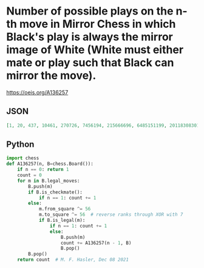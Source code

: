 # Number of possible plays on the n\-th move in Mirror Chess in which Black's play is always the mirror image of White \(White must either mate or play such that Black can mirror the move\)\.
https://oeis.org/A136257
## JSON
```JSON
[1, 20, 437, 10461, 270726, 7456194, 215666696, 6485151199, 201183083017, 6401210746834, 207969967925893, 6875935591529309]
```
## Python
```Python
import chess
def A136257(n, B=chess.Board()):
    if n == 0: return 1
    count = 0
    for m in B.legal_moves:
        B.push(m)
        if B.is_checkmate():
            if n == 1: count += 1
        else:
            m.from_square ^= 56
            m.to_square ^= 56  # reverse ranks through XOR with 7
            if B.is_legal(m):
                if n == 1: count += 1
                else:
                    B.push(m)
                    count += A136257(n - 1, B)
                    B.pop()
        B.pop()
    return count  # M. F. Hasler, Dec 08 2021
```

